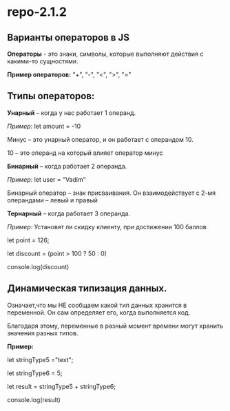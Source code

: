 # repo-2.1.2
## Варианты операторов в JS

**Операторы** - это знаки, символы, которые выполняют действия с какими-то сущностями.

**Пример операторов:** "+", "-", "<", ">", "="
## Ттипы операторов:
**Унарный** – когда у нас работает 1 операнд.

*Пример*: let amount = -10

Минус – это унарный оператор, и он работает с операндом 10. 

10 – это операнд на который влияет оператор минус

**Бинарный** – когда работает 2 операнда.

*Пример:* let user = “Vadim” 

Бинарный оператор – знак присваивания.
Он взаимодействует с 2-мя операндами – левый и правый

**Тернарный** – когда работает 3 операнда.

*Пример:* Установят ли скидку клиенту, при достижении 100 баллов

let point = 126;

let discount = (point > 100 ? 50 : 0)

console.log(discount)


## Динамическая типизация данных.

Означает,что мы НЕ сообщаем какой тип данных хранится в переменной. Он сам определяет его, когда выполняется код.

Благодаря этому, переменные в разный момент времени могут хранить значения разных типов.

**Пример:**

let stringType5 ="text";

let stringType6 = 5;

let result = stringType5 + stringType6;

console.log(result)


